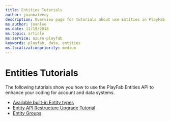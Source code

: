 ```yaml
---
title: Entities Tutorials
author: joannaleecy
description: Overview page for tutorials about use Entities in PlayFab.
ms.author: joanlee
ms.date: 11/19/2018
ms.topic: article
ms.service: azure-playfab
keywords: playfab, data, entities
ms.localizationpriority: medium
---
```


# Entities Tutorials

The following tutorials show you how to use the PlayFab Entities API to enhance your coding for account and data systems.

- [Available built-in Entity types](available-built-in-entity-types.md)
- [Entity API Restructure Upgrade Tutorial](entity-api-restructure-upgrade-tutorial.md)
- [Entity Groups](../social/groups/quickstart.md)
